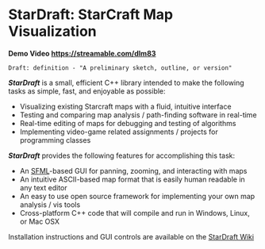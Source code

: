 # StarDraft: StarCraft Map Visualization
**Demo Video https://streamable.com/dlm83**

    Draft: definition - "A preliminary sketch, outline, or version"

***StarDraft*** is a small, efficient C++ library intended to make the following tasks as simple, fast, and enjoyable as possible:
* Visualizing existing Starcraft maps with a fluid, intuitive interface
* Testing and comparing map analysis / path-finding software in real-time
* Real-time editing of maps for debugging and testing of algorithms
* Implementing video-game related assignments / projects for programming classes

***StarDraft*** provides the following features for accomplishing this task:
* An [SFML](https://www.sfml-dev.org/)-based GUI for panning, zooming, and interacting with maps
* An intuitive ASCII-based map format that is easily human readable in any text editor
* An easy to use open source framework for implementing your own map analysis / vis tools
* Cross-platform C++ code that will compile and run in Windows, Linux, or Mac OSX

Installation instructions and GUI controls are available on the [StarDraft Wiki](https://github.com/davechurchill/stardraft/wiki)

